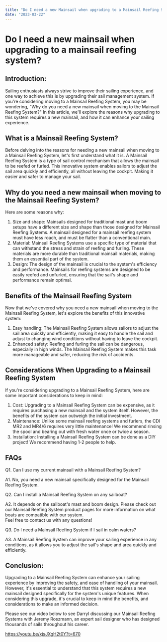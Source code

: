 ```yaml
---
title: "Do I need a new Mainsail when upgrading to a Mainsail Reefing System?"
date: "2023-03-22"
---
```


# Do I need a new mainsail when upgrading to a mainsail reefing system?

## Introduction:

Sailing enthusiasts always strive to improve their sailing experience, and one way to achieve this is by upgrading their sail management system. If you're considering moving to a Mainsail Reefing System, you may be wondering, "Why do you need a new mainsail when moving to the Mainsail Reefing System?" In this article, we'll explore the reasons why upgrading to this system requires a new mainsail, and how it can enhance your sailing experience.

## What is a Mainsail Reefing System?

Before delving into the reasons for needing a new mainsail when moving to a Mainsail Reefing System, let's first understand what it is. A Mainsail Reefing System is a type of sail control mechanism that allows the mainsail to be reefed or furled. This innovative system enables sailors to adjust the sail area quickly and efficiently, all without leaving the cockpit. Making it easier and safer to manage your sail.

## Why do you need a new mainsail when moving to the Mainsail Reefing System?

Here are some reasons why:

1.  Size and shape: Mainsails designed for traditional mast and boom setups have a different size and shape than those designed for Mainsail Reefing Systems. A mainsail designed for a mainsail reefing system must have less roach, and must be flatter than a conventional main.
2.  Material: Mainsail Reefing Systems use a specific type of material that can withstand the stress and strain of reefing and furling. These materials are more durable than traditional mainsail materials, making them an essential part of the system.
3.  Design: The design of the mainsail is crucial to the system's efficiency and performance. Mainsails for reefing systems are designed to be easily reefed and unfurled, ensuring that the sail's shape and performance remain optimal.

## Benefits of the Mainsail Reefing System

Now that we've covered why you need a new mainsail when moving to the Mainsail Reefing System, let's explore the benefits of this innovative system:

1.  Easy handling: The Mainsail Reefing System allows sailors to adjust the sail area quickly and efficiently, making it easy to handle the sail and adjust to changing wind conditions without having to leave the cockpit.
2.  Enhanced safety: Reefing and furling the sail can be dangerous, especially in high winds. The Mainsail Reefing System makes this task more manageable and safer, reducing the risk of accidents.

## Considerations When Upgrading to a Mainsail Reefing System

If you're considering upgrading to a Mainsail Reefing System, here are some important considerations to keep in mind:

1.  Cost: Upgrading to a Mainsail Reefing System can be expensive, as it requires purchasing a new mainsail and the system itself. However, the benefits of the system can outweigh the initial investment.
2.  Maintenance: Unlike some mainsail reefing systems and furlers, the CDI MR2 and MR4/6 requires very little maintenance! We recommend rinsing the spool and bearing out with fresh water once or twice a season.
3.  Installation: Installing a Mainsail Reefing System can be done as a DIY project! We recommend having 1-2 people to help.

## FAQs

Q1. Can I use my current mainsail with a Mainsail Reefing System?

A1. No, you need a new mainsail specifically designed for the Mainsail Reefing System.

Q2. Can I install a Mainsail Reefing System on any sailboat?

A2. It depends on the sailboat's mast and boom design. Please check out our Mainsail Reefing System product pages for more information on what boats are compatible with our system.  
Feel free to contact us with any questions!

Q3. Do I need a Mainsail Reefing System if I sail in calm waters?

A3. A Mainsail Reefing System can improve your sailing experience in any conditions, as it allows you to adjust the sail's shape and area quickly and efficiently.

## Conclusion:

Upgrading to a Mainsail Reefing System can enhance your sailing experience by improving the safety, and ease of handling of your mainsail. However, it's essential to understand that this system requires a new mainsail designed specifically for the system's unique features. When considering this upgrade, it's crucial to keep in mind the benefits, and considerations to make an informed decision.

Please see our video below to see Darryl discussing our Mainsail Reefing Systems with Jeremy Roszmann, an expert sail designer who has designed thousands of sails throughout his career.

https://youtu.be/xjsJXgH2t0Y?t=670
